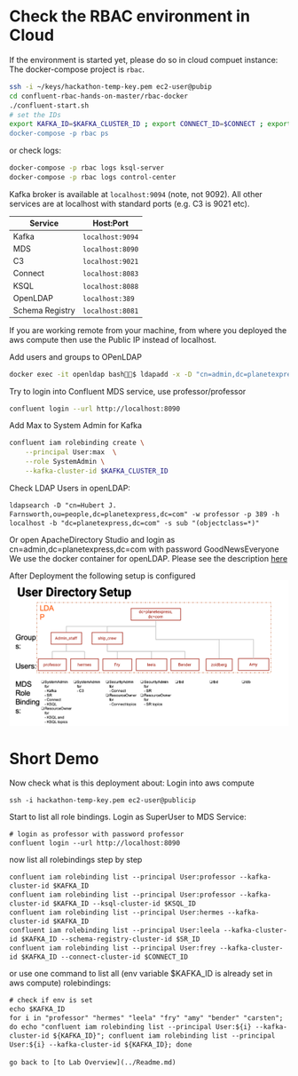 # Check the RBAC environment in Cloud
If the environment is started yet, please do so in cloud compuet instance:
The docker-compose project is `rbac`. 
```bash
ssh -i ~/keys/hackathon-temp-key.pem ec2-user@pubip
cd confluent-rbac-hands-on-master/rbac-docker
./confluent-start.sh
# set the IDs
export KAFKA_ID=$KAFKA_CLUSTER_ID ; export CONNECT_ID=$CONNECT ; export SR_ID=$SR ; export KSQL_ID=$KSQLSERVICEID" 
docker-compose -p rbac ps

```
or check logs:
```bash
docker-compose -p rbac logs ksql-server
docker-compose -p rbac logs control-center
```
Kafka broker is available at `localhost:9094` (note, not 9092). All other services are at localhost with standard ports (e.g. C3 is 9021 etc).

| Service         | Host:Port        |
| --------------- | ---------------- |
| Kafka           | `localhost:9094` |
| MDS             | `localhost:8090` |
| C3              | `localhost:9021` |
| Connect         | `localhost:8083` |
| KSQL            | `localhost:8088` |
| OpenLDAP        | `localhost:389`  |
| Schema Registry | `localhost:8081` |

If you are working remote from your machine, from where you deployed the aws compute then use the Public IP instead of localhost.

Add users and groups to OPenLDAP
```bash
docker exec -it openldap bash$ ldapadd -x -D "cn=admin,dc=planetexpress,dc=com" -w GoodNewsEveryone -H ldap:// -f /etc/add-user/add-user.ldif
```
Try to login into Confluent MDS service, use professor/professor
```bash
confluent login --url http://localhost:8090
```
Add Max to System Admin for Kafka
```bash
confluent iam rolebinding create \
    --principal User:max  \
    --role SystemAdmin \
    --kafka-cluster-id $KAFKA_CLUSTER_ID
```
Check LDAP Users in openLDAP:
```
ldapsearch -D "cn=Hubert J. Farnsworth,ou=people,dc=planetexpress,dc=com" -w professor -p 389 -h localhost -b "dc=planetexpress,dc=com" -s sub "(objectclass=*)"
```
Or open ApacheDirectory Studio and login as cn=admin,dc=planetexpress,dc=com with password GoodNewsEveryone
We use the docker container for openLDAP. Please see the description [here](https://github.com/rroemhild/docker-test-openldap)

After Deployment the following setup is configured
![deployed RBAC configuration](images/LDAP-ACCESS2Kafka.png)

# Short Demo
Now check what is this deployment about:
Login into aws compute
```
ssh -i hackathon-temp-key.pem ec2-user@publicip
```
Start to list all role bindings. Login as SuperUser to MDS Service: 
```
# login as professor with password professor
confluent login --url http://localhost:8090
```
now list all rolebindings step by step
```
confluent iam rolebinding list --principal User:professor --kafka-cluster-id $KAFKA_ID 
confluent iam rolebinding list --principal User:professor --kafka-cluster-id $KAFKA_ID --ksql-cluster-id $KSQL_ID
confluent iam rolebinding list --principal User:hermes --kafka-cluster-id $KAFKA_ID
confluent iam rolebinding list --principal User:leela --kafka-cluster-id $KAFKA_ID --schema-registry-cluster-id $SR_ID
confluent iam rolebinding list --principal User:frey --kafka-cluster-id $KAFKA_ID --connect-cluster-id $CONNECT_ID
```
or use one command to list all (env variable $KAFKA_ID is already set in aws compute) rolebindings:
```
# check if env is set
echo $KAFKA_ID
for i in "professor" "hermes" "leela" "fry" "amy" "bender" "carsten"; do echo "confluent iam rolebinding list --principal User:${i} --kafka-cluster-id ${KAFKA_ID}"; confluent iam rolebinding list --principal User:${i} --kafka-cluster-id ${KAFKA_ID}; done

go back to [to Lab Overview](../Readme.md)
